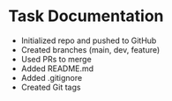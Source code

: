 # Task Documentation

- Initialized repo and pushed to GitHub
- Created branches (main, dev, feature)
- Used PRs to merge
- Added README.md
- Added .gitignore
- Created Git tags